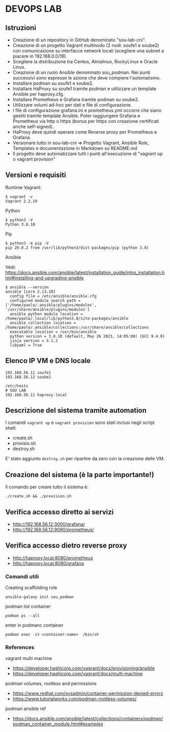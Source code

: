 # DEVOPS LAB

## Istruzioni

* Creazione di un repository in GitHub denominato "sou-lab-cni".
* Creazione di un progetto Vagrant multinodo (2 nodi: soufe1 e soube2) con comunicazione su interfacce network locali (scegliere una subnet a piacere in 192.168.0.0/16).
* Scegliere la distribuzione tra Centos, Almalinux, RockyLinux e Oracle Linux.
* Creazione di un ruolo Ansible denominato sou_podman. Nei punti successivi sono espresse le azione che deve compiere l'automatismo.
* Installare podman su soufe1 e soube2.
* Installare HaProxy su soufe1 tramite podman e utilizzare un template Ansible per haproxy.cfg.
* Installare Prometheus e Grafana tramite podman su soube2.
* Utilizzare volumi ad-hoc per dati e file di configurazione.
* I file di configurazione grafana.ini e prometheus.yml occorre che siano gestiti tramite template Ansible. Poter raggiungere Grafana e Prometheus via http o https (bonus per https con creazione certificati anche self-signed).
* HaProxy deve quindi operare come Reverse proxy per Prometheus e Grafana.
* Versionare tutto in sou-lab-cni => Progetto Vagrant, Ansible Role, Templates e documentazione in Markdown su README.md
* Il progetto deve automatizzare tutti i punti all'esecuzione di "vagrant up o vagrant provision"


## Versioni e requisiti

Runtime Vagrant:

```
$ vagrant -v
Vagrant 2.2.19
```

Python
```
$ python3 -V       
Python 3.8.10
```

Pip
```
$ python3 -m pip -V           
pip 20.0.2 from /usr/lib/python3/dist-packages/pip (python 3.8)
```


Ansible

Vedi: https://docs.ansible.com/ansible/latest/installation_guide/intro_installation.html#installing-and-upgrading-ansible

```
$ ansible --version
ansible [core 2.13.10]
  config file = /etc/ansible/ansible.cfg
  configured module search path = ['/home/paolo/.ansible/plugins/modules', '/usr/share/ansible/plugins/modules']
  ansible python module location = /home/paolo/.local/lib/python3.8/site-packages/ansible
  ansible collection location = /home/paolo/.ansible/collections:/usr/share/ansible/collections
  executable location = /usr/bin/ansible
  python version = 3.8.10 (default, May 26 2023, 14:05:08) [GCC 9.4.0]
  jinja version = 3.1.2
  libyaml = True
```


## Elenco IP VM e DNS locale

```
192.168.56.11 soufe1
192.168.56.12 soube2
```

```
/etc/hosts
# SOU LAB
192.168.56.11 haproxy.local
```

## Descrizione del sistema tramite automation

I comandi ```vagrant up``` e ```vagrant provision``` sono stati inclusi negli script shell:

- create.sh
- provisio.sh
- destroy.sh

E' stato aggiunto ```destroy.sh``` per ripartire da zero con la creazione delle VM.


## Creazione del sistema (è la parte importante!)

Il comando per creare tutto il sistema è:
```
./create.sh && ./provision.sh
```


## Verifica accesso diretto ai servizi

- http://192.168.56.12:3000/grafana/
- http://192.168.56.12:9090/prometheus/


## Verifica accesso dietro reverse proxy

- http://haproxy.local:8080/prometheus
- http://haproxy.local:8080/grafana


### Comandi utili


Creating scaffolding role
```
ansible-galaxy init sou_podman
```

podman list container
```
podman ps --all
```

enter in podmanc container
```
podman exec -it <container-name>  /bin/sh
```

### References

vagrant multi machine
- https://developer.hashicorp.com/vagrant/docs/provisioning/ansible
- https://developer.hashicorp.com/vagrant/docs/multi-machine


podman volumes, rootless and permissions
- https://www.redhat.com/sysadmin/container-permission-denied-errors
- https://www.tutorialworks.com/podman-rootless-volumes/

podman ansible ref

- https://docs.ansible.com/ansible/latest/collections/containers/podman/podman_container_module.html#examples


